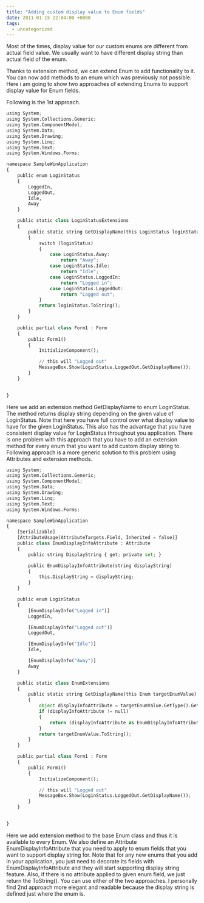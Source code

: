 ```yaml
---
title: "Adding custom display value to Enum fields"
date: 2011-01-15 22:04:00 +0000
tags:
  - uncategorized
---
```


Most of the times, display value for our custom enums are different from actual field value. We usually want to have different display string than actual field of the enum.

 

Thanks to extension method, we can extend Enum to add functionality to it. You can now add methods to an enum which was previously not possible. Here i am going to show two approaches of extending Enums to support display value for Enum fields.

 

Following is the 1st approach.

 
```python
using System;
using System.Collections.Generic;
using System.ComponentModel;
using System.Data;
using System.Drawing;
using System.Linq;
using System.Text;
using System.Windows.Forms;

namespace SampleWinApplication
{
    public enum LoginStatus
    {
        LoggedIn,
        LoggedOut,
        Idle,
        Away
    }

    public static class LoginStatusExtensions
    {
        public static string GetDisplayName(this LoginStatus loginStatus)
        {
            switch (loginStatus)
            {
                case LoginStatus.Away:
                    return "Away";
                case LoginStatus.Idle:
                    return "Idle";
                case LoginStatus.LoggedIn:
                    return "Logged in";
                case LoginStatus.LoggedOut:
                    return "Logged out";
            }
            return loginStatus.ToString();
        }
    }

    public partial class Form1 : Form
    {
        public Form1()
        {
            InitializeComponent();

            // this will "Logged out"
            MessageBox.Show(LoginStatus.LoggedOut.GetDisplayName());
        }
    }

    
}
```

Here we add an extension method GetDisplayName to enum LoginStatus. The method returns display string depending on the given value of LoginStatus. Note that here you have full control over what display value to have for the given LoginStatus. This also has the advantage that you have consistent display value for LoginStatus throughout you application.
There is one problem with this approach that you have to add an extension method for every enum that you want to add custom display string to.
Following approach is a more generic solution to this problem using Attributes and extension methods.

```python
using System;
using System.Collections.Generic;
using System.ComponentModel;
using System.Data;
using System.Drawing;
using System.Linq;
using System.Text;
using System.Windows.Forms;

namespace SampleWinApplication
{
    [Serializable]
    [AttributeUsage(AttributeTargets.Field, Inherited = false)]
    public class EnumDisplayInfoAttribute : Attribute
    {
        public string DisplayString { get; private set; }

        public EnumDisplayInfoAttribute(string displayString)
        {
            this.DisplayString = displayString;
        }
    }

    public enum LoginStatus
    {
        [EnumDisplayInfo("Logged in")]
        LoggedIn,

        [EnumDisplayInfo("Logged out")]
        LoggedOut,

        [EnumDisplayInfo("Idle")]
        Idle,

        [EnumDisplayInfo("Away")]
        Away
    }

    public static class EnumExtensions
    {
        public static string GetDisplayName(this Enum targetEnumValue)
        {
            object displayInfoAttribute = targetEnumValue.GetType().GetField(targetEnumValue.ToString()).GetCustomAttributes(typeof(EnumDisplayInfoAttribute), false).FirstOrDefault();
            if (displayInfoAttribute != null)
            {
                return (displayInfoAttribute as EnumDisplayInfoAttribute).DisplayString;
            }
            return targetEnumValue.ToString();
        }
    }

    public partial class Form1 : Form
    {
        public Form1()
        {
            InitializeComponent();

            // this will "Logged out"
            MessageBox.Show(LoginStatus.LoggedOut.GetDisplayName());
        }
    }

    
}
```

Here we add extension method to the base Enum class and thus it is available to every Enum. We also define an Attribute EnumDisplayInfoAttribute that you need to apply to enum fields that you want to support display string for. Note that for any new enums that you add in your application, you just need to decorate its fields with EnumDisplayInfoAttribute and they will start supporting display string feature.
Also, if there is no attribute applied to given enum field, we just return the ToString().
You can use either of the two approaches. I personally find 2nd approach more elegant and readable because the display string is defined just where the enum is.
